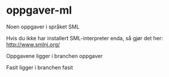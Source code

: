 oppgaver-ml
===========

Noen oppgaver i språket SML

Hvis du ikke har installert SML-interpreter enda, så gjør det her: http://www.smlnj.org/

Oppgavene ligger i branchen oppgaver

Fasit ligger i branchen fasit
